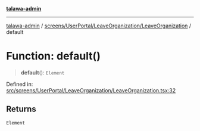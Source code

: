 [**talawa-admin**](../../../../../README.md)

***

[talawa-admin](../../../../../modules.md) / [screens/UserPortal/LeaveOrganization/LeaveOrganization](../README.md) / default

# Function: default()

> **default**(): `Element`

Defined in: [src/screens/UserPortal/LeaveOrganization/LeaveOrganization.tsx:32](https://github.com/bint-Eve/talawa-admin/blob/16ddeb98e6868a55bca282e700a8f4212d222c01/src/screens/UserPortal/LeaveOrganization/LeaveOrganization.tsx#L32)

## Returns

`Element`
